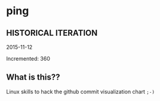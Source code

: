 # ping

## HISTORICAL ITERATION
2015-11-12

Incremented: 360

## What is this?? 
Linux skills to hack the github commit visualization chart `;-)`

